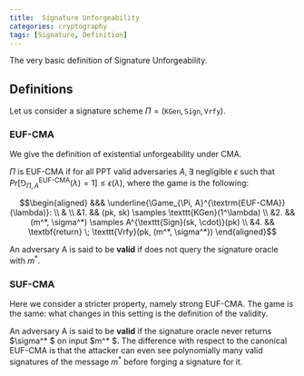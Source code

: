 ```yaml
---
title:  Signature Unforgeability
categories: cryptography
tags: [Signature, Definition]
---
```


The very basic definition of Signature Unforgeability.
<!--more-->

## Definitions

Let us consider a signature scheme $\Pi = (\texttt{KGen}, \texttt{Sign}, \texttt{Vrfy})$.

### EUF-CMA

We give the definition of existential unforgeability under CMA.

$\Pi$ is EUF-CMA if for all PPT valid adversaries $A, \exists$ negligible $\epsilon$ such that $Pr[\Game_{\Pi, A}^{\textrm{EUF-CMA}}(\lambda) = 1] \le \epsilon(\lambda)$, where the game is the following:

$$\begin{aligned}
&&& \underline{\Game_{\Pi, A}^{\textrm{EUF-CMA}}(\lambda)}: \\
& \\
&1. && (pk, sk) \samples \texttt{KGen}(1^\lambda) \\
&2. && (m^*, \sigma^*) \samples A^{\texttt{Sign}(sk, \cdot)}(pk) \\
&4. && \textbf{return} \; \texttt{Vrfy}(pk, (m^*, \sigma^*))
\end{aligned}$$

An adversary A is said to be **valid** if does not query the signature oracle with $m^*$.

### SUF-CMA

Here we consider a stricter property, namely strong EUF-CMA. The game is the same: what changes in this setting is the definition of the validity.

An adversary A is said to be **valid** if the signature oracle never returns $\sigma^* $ on input $m^* $. The difference with respect to the canonical EUF-CMA is that the attacker can even see polynomially many valid signatures of the message $m^*$ before forging a signature for it.
